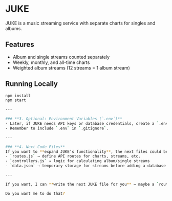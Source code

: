 # JUKE

JUKE is a music streaming service with separate charts for singles and albums.

## Features
- Album and single streams counted separately
- Weekly, monthly, and all-time charts
- Weighted album streams (12 streams = 1 album stream)

## Running Locally
```bash
npm install
npm start

---

### **3. Optional: Environment Variables (`.env`)**
- Later, if JUKE needs API keys or database credentials, create a `.env` file:  
- Remember to include `.env` in `.gitignore`.

---

### **4. Next Code Files**
If you want to **expand JUKE’s functionality**, the next files could be:  
- `routes.js` → define API routes for charts, streams, etc.  
- `controllers.js` → logic for calculating album/single streams  
- `data.json` → temporary storage for streams before adding a database  

---

If you want, I can **write the next JUKE file for you** — maybe a `routes.js` that handles `/albums` and `/singles` endpoints, ready to plug into your current `index.js`.  

Do you want me to do that?
